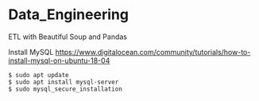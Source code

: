 # Data_Engineering
ETL with Beautiful Soup and Pandas

Install MySQL 
https://www.digitalocean.com/community/tutorials/how-to-install-mysql-on-ubuntu-18-04

```
$ sudo apt update
$ sudo apt install mysql-server
$ sudo mysql_secure_installation
```
